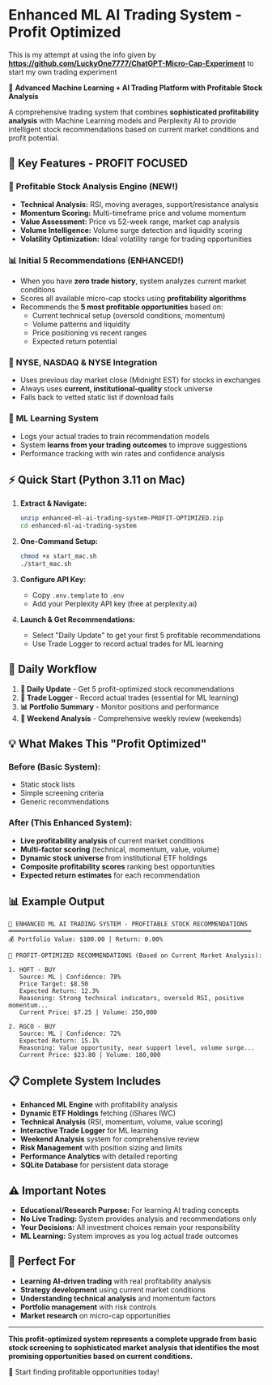 # Enhanced ML AI Trading System - Profit Optimized

This is my attempt at using the info given by **https://github.com/LuckyOne7777/ChatGPT-Micro-Cap-Experiment** to start my own trading experiment

🚀 **Advanced Machine Learning + AI Trading Platform with Profitable Stock Analysis**

A comprehensive trading system that combines **sophisticated profitability analysis** with Machine Learning models and Perplexity AI to provide intelligent stock recommendations based on current market conditions and profit potential.

## 🎯 Key Features - PROFIT FOCUSED

### 🧠 **Profitable Stock Analysis Engine** (NEW!)
- **Technical Analysis:** RSI, moving averages, support/resistance analysis
- **Momentum Scoring:** Multi-timeframe price and volume momentum  
- **Value Assessment:** Price vs 52-week range, market cap analysis
- **Volume Intelligence:** Volume surge detection and liquidity scoring
- **Volatility Optimization:** Ideal volatility range for trading opportunities

### 📊 **Initial 5 Recommendations** (ENHANCED!)
- When you have **zero trade history**, system analyzes current market conditions
- Scores all available micro-cap stocks using **profitability algorithms**
- Recommends the **5 most profitable opportunities** based on:
  - Current technical setup (oversold conditions, momentum)
  - Volume patterns and liquidity
  - Price positioning vs recent ranges
  - Expected return potential

### 🔄 **NYSE, NASDAQ & NYSE Integration**
- Uses previous day market close (Midnight EST) for stocks in exchanges
- Always uses **current, institutional-quality** stock universe
- Falls back to vetted static list if download fails

### 📝 **ML Learning System**
- Logs your actual trades to train recommendation models
- System **learns from your trading outcomes** to improve suggestions
- Performance tracking with win rates and confidence analysis

## ⚡ Quick Start (Python 3.11 on Mac)

1. **Extract & Navigate:**
   ```bash
   unzip enhanced-ml-ai-trading-system-PROFIT-OPTIMIZED.zip
   cd enhanced-ml-ai-trading-system
   ```

2. **One-Command Setup:**
   ```bash
   chmod +x start_mac.sh
   ./start_mac.sh
   ```

3. **Configure API Key:**
   - Copy `.env.template` to `.env`
   - Add your Perplexity API key (free at perplexity.ai)

4. **Launch & Get Recommendations:**
   - Select "Daily Update" to get your first 5 profitable recommendations
   - Use Trade Logger to record actual trades for ML learning

## 🎯 Daily Workflow

1. **🚀 Daily Update** - Get 5 profit-optimized stock recommendations
2. **📝 Trade Logger** - Record actual trades (essential for ML learning)
3. **📊 Portfolio Summary** - Monitor positions and performance
4. **📅 Weekend Analysis** - Comprehensive weekly review (weekends)

## 💡 What Makes This "Profit Optimized"

### Before (Basic System):
- Static stock lists
- Simple screening criteria
- Generic recommendations

### After (This Enhanced System):
- **Live profitability analysis** of current market conditions
- **Multi-factor scoring** (technical, momentum, value, volume)
- **Dynamic stock universe** from institutional ETF holdings
- **Composite profitability scores** ranking best opportunities
- **Expected return estimates** for each recommendation

## 📊 Example Output

```
🚀 ENHANCED ML AI TRADING SYSTEM - PROFITABLE STOCK RECOMMENDATIONS
═══════════════════════════════════════════════════════════════════
💰 Portfolio Value: $100.00 | Return: 0.00%

🎯 PROFIT-OPTIMIZED RECOMMENDATIONS (Based on Current Market Analysis):

1. HOFT - BUY
   Source: ML | Confidence: 78%
   Price Target: $8.50
   Expected Return: 12.3%
   Reasoning: Strong technical indicators, oversold RSI, positive momentum...
   Current Price: $7.25 | Volume: 250,000

2. RGCO - BUY  
   Source: ML | Confidence: 72%
   Expected Return: 15.1%
   Reasoning: Value opportunity, near support level, volume surge...
   Current Price: $23.80 | Volume: 180,000
```

## 📋 Complete System Includes

- **Enhanced ML Engine** with profitability analysis
- **Dynamic ETF Holdings** fetching (iShares IWC)
- **Technical Analysis** (RSI, momentum, volume, value scoring)
- **Interactive Trade Logger** for ML learning
- **Weekend Analysis** system for comprehensive review
- **Risk Management** with position sizing and limits
- **Performance Analytics** with detailed reporting
- **SQLite Database** for persistent data storage

## ⚠️ Important Notes

- **Educational/Research Purpose:** For learning AI trading concepts
- **No Live Trading:** System provides analysis and recommendations only
- **Your Decisions:** All investment choices remain your responsibility
- **ML Learning:** System improves as you log actual trade outcomes

## 🎯 Perfect For

- **Learning AI-driven trading** with real profitability analysis
- **Strategy development** using current market conditions  
- **Understanding technical analysis** and momentum factors
- **Portfolio management** with risk controls
- **Market research** on micro-cap opportunities

---

**This profit-optimized system represents a complete upgrade from basic stock screening to sophisticated market analysis that identifies the most promising opportunities based on current conditions.**

🚀 Start finding profitable opportunities today!
